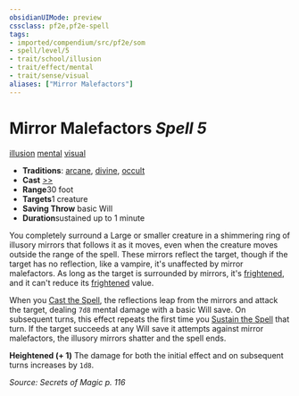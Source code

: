 ```yaml
---
obsidianUIMode: preview
cssclass: pf2e,pf2e-spell
tags:
- imported/compendium/src/pf2e/som
- spell/level/5
- trait/school/illusion
- trait/effect/mental
- trait/sense/visual
aliases: ["Mirror Malefactors"]
---
```

# Mirror Malefactors *Spell 5*   
[illusion](illusion.md)  [mental](mental.md)  [visual](visual.md)  

- **Traditions**: [arcane](arcane.md), [divine](divine.md), [occult](occult.md)
- **Cast** [>>](chapter-9-playing-the-game.md#Actions "Two-Action") 
- **Range**30 foot
- **Targets**1 creature
- **Saving Throw**  basic Will
- **Duration**sustained up to 1 minute

You completely surround a Large or smaller creature in a shimmering ring of illusory mirrors that follows it as it moves, even when the creature moves outside the range of the spell. These mirrors reflect the target, though if the target has no reflection, like a vampire, it's unaffected by mirror malefactors. As long as the target is surrounded by mirrors, it's [frightened](conditions.md#Frightened), and it can't reduce its [frightened](conditions.md#Frightened) value.

When you [Cast the Spell](cast-a-spell.md), the reflections leap from the mirrors and attack the target, dealing `7d8` mental damage with a basic Will save. On subsequent turns, this effect repeats the first time you [Sustain the Spell](sustain-a-spell.md) that turn. If the target succeeds at any Will save it attempts against mirror malefactors, the illusory mirrors shatter and the spell ends.

**Heightened (+ 1)** The damage for both the initial effect and on subsequent turns increases by `1d8`.

*Source: Secrets of Magic p. 116*